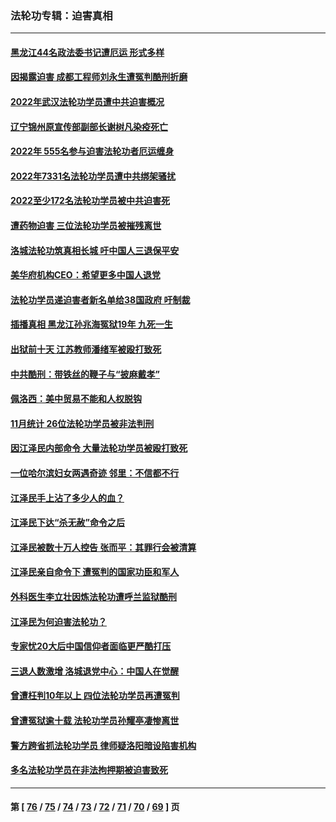 ### 法轮功专辑：迫害真相
---
#### [黑龙江44名政法委书记遭厄运 形式多样](../../pages/nf4379/n13909467.md?01260430) 
#### [因揭露迫害 成都工程师刘永生遭冤判酷刑折磨](../../pages/nf4379/n13907678.md?01260430) 
#### [2022年武汉法轮功学员遭中共迫害概况](../../pages/nf4379/n13906471.md?01260430) 
#### [辽宁锦州原宣传部副部长谢树凡染疫死亡](../../pages/nf4379/n13904044.md?01260430) 
#### [2022年 555名参与迫害法轮功者厄运缠身](../../pages/nf4379/n13903134.md?01260430) 
#### [2022年7331名法轮功学员遭中共绑架骚扰](../../pages/nf4379/n13901725.md?01260430) 
#### [2022至少172名法轮功学员被中共迫害死](../../pages/nf4379/n13900831.md?01260430) 
#### [遭药物迫害 三位法轮功学员被摧残离世](../../pages/nf4379/n13893822.md?01260430) 
#### [洛城法轮功筑真相长城 吁中国人三退保平安](../../pages/nf4379/n13892471.md?01260430) 
#### [美华府机构CEO：希望更多中国人退党](../../pages/nf4379/n13890897.md?01260430) 
#### [法轮功学员递迫害者新名单给38国政府 吁制裁](../../pages/nf4379/n13891149.md?01260430) 
#### [插播真相 黑龙江孙兆海冤狱19年 九死一生](../../pages/nf4379/n13889193.md?01260430) 
#### [出狱前十天 江苏教师潘绪军被殴打致死](../../pages/nf4379/n13888230.md?01260430) 
#### [中共酷刑：带铁丝的鞭子与“披麻戴孝”](../../pages/nf4379/n13887863.md?01260430) 
#### [佩洛西：美中贸易不能和人权脱钩](../../pages/nf4379/n13884884.md?01260430) 
#### [11月统计 26位法轮功学员被非法判刑](../../pages/nf4379/n13884724.md?01260430) 
#### [因江泽民内部命令 大量法轮功学员被殴打致死](../../pages/nf4379/n13877409.md?01260430) 
#### [一位哈尔滨妇女两遇奇迹 邻里：不信都不行](../../pages/nf4379/n13878017.md?01260430) 
#### [江泽民手上沾了多少人的血？](../../pages/nf4379/n13880318.md?01260430) 
#### [江泽民下达“杀无赦”命令之后](../../pages/nf4379/n13878084.md?01260430) 
#### [江泽民被数十万人控告 张而平：其罪行会被清算](../../pages/nf4379/n13878074.md?01260430) 
#### [江泽民亲自命令下 遭冤判的国家功臣和军人](../../pages/nf4379/n13876685.md?01260430) 
#### [外科医生李立壮因炼法轮功遭呼兰监狱酷刑](../../pages/nf4379/n13875403.md?01260430) 
#### [江泽民为何迫害法轮功？](../../pages/nf4379/n13876324.md?01260430) 
#### [专家忧20大后中国信仰者面临更严酷打压](../../pages/nf4379/n13874993.md?01260430) 
#### [三退人数激增 洛城退党中心：中国人在觉醒](../../pages/nf4379/n13874224.md?01260430) 
#### [曾遭枉判10年以上 四位法轮功学员再遭冤判](../../pages/nf4379/n13872398.md?01260430) 
#### [曾遭冤狱逾十载 法轮功学员孙耀亭凄惨离世](../../pages/nf4379/n13871692.md?01260430) 
#### [警方跨省抓法轮功学员 律师疑洛阳暗设陷害机构](../../pages/nf4379/n13870178.md?01260430) 
#### [多名法轮功学员在非法拘押期被迫害致死](../../pages/nf4379/n13870463.md?01260430) 

---
#### 第 [ [76](./76.md?01260430) / [75](./75.md?01260430) / [74](./74.md?01260430) / [73](./73.md?01260430) / [72](./72.md?01260430) / [71](./71.md?01260430) / [70](./70.md?01260430) / [69](./69.md?01260430) ] 页

